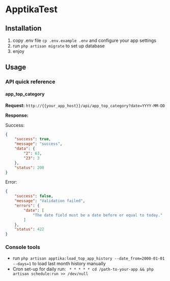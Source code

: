 # ApptikaTest

## Installation
1. copy .env file ```cp .env.example .env``` and configure your app settings
2. run ```php artisan migrate``` to set up database
3. enjoy

## Usage

### API quick reference
#### app_top_category

**Request:** `http://{{your_app_host}}/api/app_top_category?date=YYYY-MM-DD`

**Response:**

Success:
```json
{
    "success": true,
    "message": "success",
    "data": {
        "2": 63,
        "23": 3
    },
    "status": 200
}
```

Error:
```json
{
    "success": false,
    "message": "Validation failed",
    "errors": {
        "date": [
            "The date field must be a date before or equal to today."
        ]
    },
    "status": 422
}
```

### Console tools

+ run `php artisan apptika:load_top_app_history --date_from=2000-01-01 --days=1` to load last month history manually
+ Cron set-up for daily run: ` * * * * * cd /path-to-your-app && php artisan schedule:run >> /dev/null`
